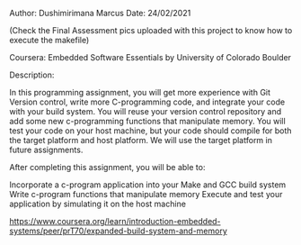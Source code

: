 Author: Dushimirimana Marcus
Date: 24/02/2021

(Check the Final Assessment pics uploaded with this project to know how to execute the makefile)

Coursera: Embedded Software Essentials by University of Colorado Boulder

Description: 

In this programming assignment, you will get more experience with Git Version control, write more C-programming code, and integrate your code with your build system. You will reuse your version control repository and add some new c-programming functions that manipulate memory. You will test your code on your host machine, but your code should compile for both the target platform and host platform. We will use the target platform in future assignments.

After completing this assignment, you will be able to:

Incorporate a c-program application into your Make and GCC build system
Write c-program functions that manipulate memory
Execute and test your application by simulating it on the host machine


https://www.coursera.org/learn/introduction-embedded-systems/peer/prT70/expanded-build-system-and-memory
